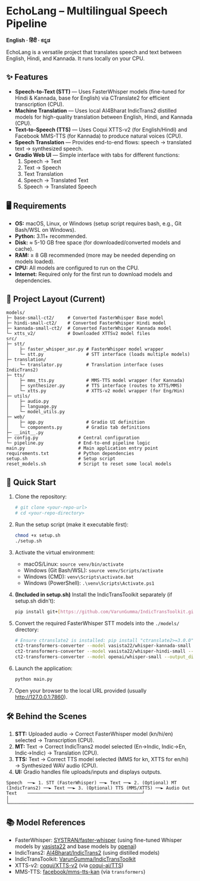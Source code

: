 # EchoLang – Multilingual Speech Pipeline

**English · हिंदी · ಕನ್ನಡ**

EchoLang is a versatile project that translates speech and text between English, Hindi, and Kannada. It runs locally on your CPU.

## ✨ Features

* **Speech-to-Text (STT)** — Uses FasterWhisper models (fine-tuned for Hindi & Kannada, base for English) via CTranslate2 for efficient transcription (CPU).
* **Machine Translation** — Uses local AI4Bharat IndicTrans2 distilled models for high-quality translation between English, Hindi, and Kannada (CPU).
* **Text-to-Speech (TTS)** — Uses Coqui XTTS-v2 (for English/Hindi) and Facebook MMS-TTS (for Kannada) to produce natural voices (CPU).
* **Speech Translation** — Provides end-to-end flows: speech → translated text → synthesized speech.
* **Gradio Web UI** — Simple interface with tabs for different functions:
    1.  Speech → Text
    2.  Text → Speech
    3.  Text Translation
    4.  Speech → Translated Text
    5.  Speech → Translated Speech

## 🖥 Requirements

* **OS:** macOS, Linux, or Windows (setup script requires bash, e.g., Git Bash/WSL on Windows).
* **Python:** 3.11+ recommended.
* **Disk:** ≈ 5-10 GB free space (for downloaded/converted models and cache).
* **RAM:** ≥ 8 GB recommended (more may be needed depending on models loaded).
* **CPU:** All models are configured to run on the CPU.
* **Internet:** Required only for the first run to download models and dependencies.

## 📂 Project Layout (Current)

```
models/
├─ base-small-ct2/     # Converted FasterWhisper Base model
├─ hindi-small-ct2/    # Converted FasterWhisper Hindi model
├─ kannada-small-ct2/  # Converted FasterWhisper Kannada model
└─ xtts_v2/            # Downloaded XTTSv2 model files
src/
├─ stt/
│    ├─ faster_whisper_asr.py # FasterWhisper model wrapper
│    └─ stt.py                # STT interface (loads multiple models)
├─ translation/
│    └─ translator.py         # Translation interface (uses IndicTrans2)
├─ tts/
│    ├─ mms_tts.py            # MMS-TTS model wrapper (for Kannada)
│    ├─ synthesizer.py        # TTS interface (routes to XTTS/MMS)
│    └─ xtts.py               # XTTS-v2 model wrapper (for Eng/Hin)
├─ utils/
│    ├─ audio.py
│    ├─ language.py
│    └─ model_utils.py
├─ web/
│    ├─ app.py                # Gradio UI definition
│    └─ components.py         # Gradio tab definitions
├─ __init__.py
├─ config.py               # Central configuration
└─ pipeline.py             # End-to-end pipeline logic
main.py                    # Main application entry point
requirements.txt           # Python dependencies
setup.sh                   # Setup script
reset_models.sh            # Script to reset some local models
```

## 🚀 Quick Start

1.  Clone the repository:
    ```bash
    # git clone <your-repo-url>
    # cd <your-repo-directory>
    ```

2.  Run the setup script (make it executable first):
    ```bash
    chmod +x setup.sh
    ./setup.sh
    ```

3.  Activate the virtual environment:
    * macOS/Linux: `source venv/bin/activate`
    * Windows (Git Bash/WSL): `source venv/Scripts/activate`
    * Windows (CMD): `venv\Scripts\activate.bat`
    * Windows (PowerShell): `.\venv\Scripts\Activate.ps1`

4.  **(Included in setup.sh)** Install the IndicTransToolkit separately (if setup.sh didn't):
    ```bash
    pip install git+[https://github.com/VarunGumma/IndicTransToolkit.git](https://github.com/VarunGumma/IndicTransToolkit.git)
    ```

5.  Convert the required FasterWhisper STT models into the `./models/` directory:
    ```bash
    # Ensure ctranslate2 is installed: pip install "ctranslate2>=3.0.0"
    ct2-transformers-converter --model vasista22/whisper-kannada-small --output_dir models/kannada-small-ct2 --quantization int8 --copy_files preprocessor_config.json tokenizer_config.json
    ct2-transformers-converter --model vasista22/whisper-hindi-small --output_dir models/hindi-small-ct2 --quantization int8 --copy_files preprocessor_config.json tokenizer_config.json
    ct2-transformers-converter --model openai/whisper-small --output_dir models/base-small-ct2 --quantization int8 --copy_files preprocessor_config.json tokenizer_config.json
    ```

6.  Launch the application:
    ```bash
    python main.py
    ```

7.  Open your browser to the local URL provided (usually http://127.0.0.1:7860).

## 🛠 Behind the Scenes

1.  **STT:** Uploaded audio → Correct FasterWhisper model (kn/hi/en) selected → Transcription (CPU).
2.  **MT:** Text → Correct IndicTrans2 model selected (En->Indic, Indic->En, Indic->Indic) → Translation (CPU).
3.  **TTS:** Text → Correct TTS model selected (MMS for kn, XTTS for en/hi) → Synthesized WAV audio (CPU).
4.  **UI:** Gradio handles file uploads/inputs and displays outputs.

```
Speech  ──► 1. STT (FasterWhisper) ──► Text ──► 2. (Optional) MT (IndicTrans2) ──► Text ──► 3. (Optional) TTS (MMS/XTTS) ──► Audio Out
Text    ───────────────────────────────────────────┘                                       │
└────────────────────────────────────────────────────────────────────────────────────────┘
```

## 📚 Model References

* FasterWhisper: [SYSTRAN/faster-whisper](https://github.com/SYSTRAN/faster-whisper) (using fine-tuned Whisper models by [vasista22](https://huggingface.co/vasista22) and base models by [openai](https://huggingface.co/openai))
* IndicTrans2: [AI4Bharat/IndicTrans2](https://github.com/AI4Bharat/IndicTrans2) (using distilled models)
* IndicTransToolkit: [VarunGumma/IndicTransToolkit](https://github.com/VarunGumma/IndicTransToolkit)
* XTTS-v2: [coqui/XTTS-v2](https://huggingface.co/coqui/XTTS-v2) (via [coqui-ai/TTS](https://github.com/coqui-ai/TTS))
* MMS-TTS: [facebook/mms-tts-kan](https://huggingface.co/facebook/mms-tts-kan) (via `transformers`)

```

